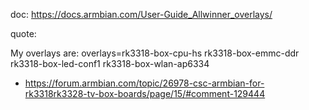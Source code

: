 doc: https://docs.armbian.com/User-Guide_Allwinner_overlays/

quote:
>
My overlays are: overlays=rk3318-box-cpu-hs rk3318-box-emmc-ddr rk3318-box-led-conf1 rk3318-box-wlan-ap6334
- https://forum.armbian.com/topic/26978-csc-armbian-for-rk3318rk3328-tv-box-boards/page/15/#comment-129444
